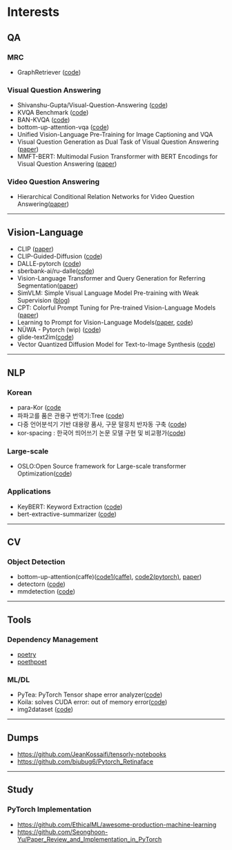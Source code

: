 # Interests

## QA
### MRC
- GraphRetriever ([code](https://github.com/shmsw25/GraphRetriever))

### Visual Question Answering
- Shivanshu-Gupta/Visual-Question-Answering ([code](https://github.com/Shivanshu-Gupta/Visual-Question-Answering))
- KVQA Benchmark ([code](https://github.com/SKTBrain/KVQA))
- BAN-KVQA ([code](https://github.com/SKTBrain/BAN-KVQA))
- bottom-up-attention-vqa ([code](https://github.com/hengyuan-hu/bottom-up-attention-vqa))
- Unified Vision-Language Pre-Training for Image Captioning and VQA
- Visual Question Generation as Dual Task of Visual Question Answering ([paper](https://openaccess.thecvf.com/content_cvpr_2018/CameraReady/0811.pdf))
- MMFT-BERT: Multimodal Fusion Transformer with BERT Encodings for Visual Question Answering ([paper](https://arxiv.org/abs/2010.14095))

### Video Question Answering
- Hierarchical Conditional Relation Networks for Video Question Answering([paper](https://arxiv.org/pdf/2002.10698.pdf))


---

## Vision-Language
- CLIP ([paper](https://cdn.openai.com/papers/Learning_Transferable_Visual_Models_From_Natural_Language.pdf))
- CLIP-Guided-Diffusion ([code](https://github.com/afiaka87/clip-guided-diffusion))
- DALLE-pytorch ([code](https://github.com/Jack000/DALLE-pytorch))
- sberbank-ai/ru-dalle([code](https://github.com/sberbank-ai/ru-dalle))
- Vision-Language Transformer and Query Generation for Referring
Segmentation([paper](https://arxiv.org/pdf/2108.05565))
- SimVLM: Simple Visual Language Model Pre-training with Weak Supervision ([blog](https://ai.googleblog.com/2021/10/simvlm-simple-visual-language-model-pre.html))
- CPT: Colorful Prompt Tuning for Pre-trained Vision-Language Models ([paper](https://arxiv.org/abs/2109.11797))
- Learning to Prompt for Vision-Language Models([paper](https://arxiv.org/abs/2109.01134), [code](https://github.com/KaiyangZhou/CoOp))
- NÜWA - Pytorch (wip) ([code](https://github.com/lucidrains/nuwa-pytorch))
- glide-text2im([code](https://github.com/openai/glide-text2im))
- Vector Quantized Diffusion Model for Text-to-Image Synthesis ([code](https://github.com/microsoft/VQ-Diffusion))
---
## NLP
### Korean
- para-Kor ([code]((https://github.com/L0Z1K/para-Kor))
- 파파고를 품은 관용구 번역기:Tree ([code](https://github.com/itisused/2021_NLP_Project))
- 다중 언어분석기 기반 대용량 품사, 구문 말뭉치 반자동 구축 ([code](https://github.com/bufsnlp2030/BUFS-JBNUCorpus2020))
- kor-spacing : 한국어 띄어쓰기 논문 모델 구현 및 비교평가([code](https://github.com/JoungheeKim/kor-spacing))

### Large-scale
- OSLO:Open Source framework for Large-scale transformer Optimization([code](https://github.com/tunib-ai/oslo))

### Applications
- KeyBERT: Keyword Extraction ([code](https://github.com/MaartenGr/KeyBERT))
- bert-extractive-summarizer ([code](https://github.com/dmmiller612/bert-extractive-summarizer))
---
## CV
### Object Detection
- bottom-up-attention(caffe)([code1(caffe)](https://github.com/peteanderson80/bottom-up-attention), [code2(pytorch)](https://github.com/MILVLG/bottom-up-attention.pytorch), [paper](https://arxiv.org/abs/1707.07998))
- detectorn ([code](https://github.com/facebookresearch/Detectron))
- mmdetection ([code](https://github.com/open-mmlab/mmdetection))

---
## Tools
### Dependency Management
- [poetry](https://github.com/python-poetry/poetry/issues/76)
- [poethpoet](https://github.com/nat-n/poethepoet)

### ML/DL
- PyTea: PyTorch Tensor shape error analyzer([code](https://github.com/ropas/pytea))
- Koila: solves CUDA error: out of memory error([code](https://github.com/rentruewang/koila))
- img2dataset ([code](https://github.com/rom1504/img2dataset))

---
## Dumps
- https://github.com/JeanKossaifi/tensorly-notebooks
- https://github.com/biubug6/Pytorch_Retinaface

---
## Study
### PyTorch Implementation
- https://github.com/EthicalML/awesome-production-machine-learning
- https://github.com/Seonghoon-Yu/Paper_Review_and_Implementation_in_PyTorch
